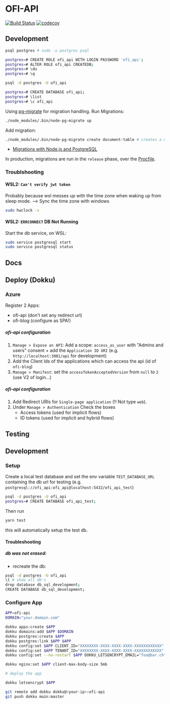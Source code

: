 # OFI-API

[![Build Status](https://drone.gbsl.website/api/badges/lebalz/ofi-api/status.svg)](https://drone.gbsl.website/lebalz/ofi-api)
[![codecov](https://codecov.io/gh/lebalz/ofi-api/branch/main/graph/badge.svg?token=JMJIYIRISZ)](https://codecov.io/gh/lebalz/ofi-api)

## Development

```sh
psql postgres # sudo -u postgres psql

postgres=# CREATE ROLE ofi_api WITH LOGIN PASSWORD 'ofi_api';
postgres=# ALTER ROLE ofi_api CREATEDB;
postgres=# \du
postgres=# \q

psql -d postgres -U ofi_api

postgres=# CREATE DATABASE ofi_api;
postgres=# \list
postgres=# \c ofi_api
```

Using [pg-migrate](https://github.com/salsita/node-pg-migrate) for migration handling. Run Migrations:

```sh
./node_modules/.bin/node-pg-migrate up
```

Add migration:

```sh
./node_modules/.bin/node-pg-migrate create document-table # creates a migration for documents
```

- [Migrations with Node.js and PostgreSQL](https://www.maibornwolff.de/en/blog/migrations-nodejs-and-postgresql)

In production, migrations are run in the `release` phase, over the [Procfile](./Procfile).

### Troublshooting

#### WSL2: `Can't verify jwt token`

Probably because wsl messes up with the time zone when waking up from sleep mode. --> Sync the time zone with windows

```bash
sudo hwclock -s
```

#### WSL2: `ERRCONNECT` DB Not Running

Start the db service, on WSL:

```bash
sudo service postgresql start
sudo service postgresql status
```


## Docs

## Deploy (Dokku)

### Azure

Register 2 Apps:
- ofi-api (don't set any redirect url)
- ofi-blog (configure as SPA!)

##### ofi-api configuration

1. `Manage > Expose an API`: Add a scope: `access_as_user` with "Admins and users" consent + add the `Application ID URI` (e.g. `http://localhost:3001/api` for development)
2. Add the Client Ids of the applications which can access the api (id of `ofi-blog`)
3. `Manage > Manifest`: set the `accessTokenAcceptedVersion` from `null` to `2` (use V2 of login...)


##### ofi-api configuration
1. Add Redirect URIs for `Single-page application` (!! Not type `web`).
2. Under `Manage > Authentication` Check the boxes 
    - Access tokens (used for implicit flows)
    - ID tokens (used for implicit and hybrid flows) 


## Testing

## Development

### Setup

Create a local test database and set the env variable `TEST_DATABASE_URL` containing the db url for testing (e.g. `postgresql://ofi_api:ofi_api@localhost:5432/ofi_api_test`)
```bash
psql -d postgres -U ofi_api
postgres=# CREATE DATABASE ofi_api_test;
```

Then run

```bash
yarn test
```

this will automatically setup the test db.

#### Troubleshooting
##### db was not erased:
  - recreate the db:

```bash
psql -d postgres -U ofi_api
\l # show all db's
drop database db_sql_development;
CREATE DATABASE db_sql_development;
```

### Configure App

```sh
APP=ofi-api
DOMAIN="your.domain.com"

dokku apps:create $APP
dokku domains:add $APP $DOMAIN
dokku postgres:create $APP
dokku postgres:link $APP $APP
dokku config:set $APP CLIENT_ID="XXXXXXXX-XXXX-XXXX-XXXX-XXXXXXXXXXXX"
dokku config:set $APP TENANT_ID="XXXXXXXX-XXXX-XXXX-XXXX-XXXXXXXXXXXX"
dokku config:set --no-restart $APP DOKKU_LETSENCRYPT_EMAIL="foo@bar.ch"

dokku nginx:set $APP client-max-body-size 5mb

# deploy the app

dokku letsencrypt $APP
```

```sh
git remote add dokku dokku@<your-ip>:ofi-api
git push dokku main:master
```